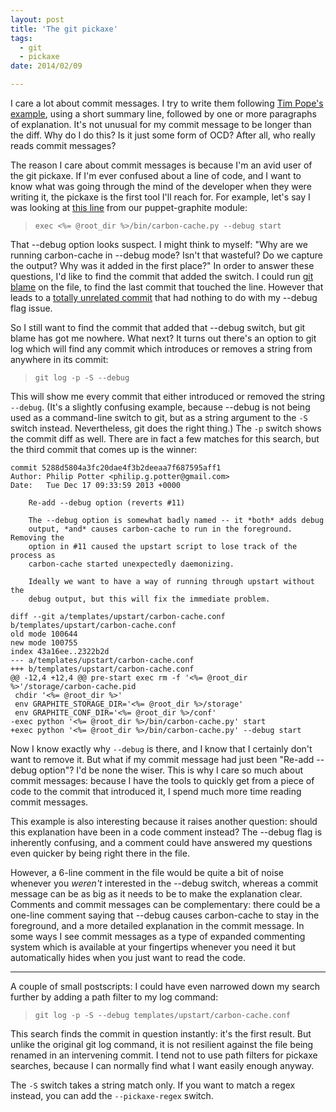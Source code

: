 ```yaml
---
layout: post
title: 'The git pickaxe'
tags:
  - git
  - pickaxe
date: 2014/02/09

---
```


I care a lot about commit messages. I try to write them following
[Tim Pope's example](http://tbaggery.com/2008/04/19/a-note-about-git-commit-messages.html),
using a short summary line, followed by one or more paragraphs of
explanation. It's not unusual for my commit message to be longer than
the diff. Why do I do this? Is it just some form of OCD? After all,
who really reads commit messages?

The reason I care about commit messages is because I'm an avid user of
the git pickaxe. If I'm ever confused about a line of code, and I want
to know what was going through the mind of the developer when they
were writing it, the pickaxe is the first tool I'll reach for. For
example, let's say I was looking at
[this line](https://github.com/gds-operations/puppet-graphite/blob/778da32e3e1e735a7aecdcfbc603477b16b9527d/templates/upstart/carbon-cache.conf#L15)
from our puppet-graphite module:

> `exec <%= @root_dir %>/bin/carbon-cache.py --debug start`

That --debug option looks suspect. I might think to myself: "Why are
we running carbon-cache in --debug mode? Isn't that wasteful? Do we
capture the output? Why was it added in the first place?" In order to
answer these questions, I'd like to find the commit that added the
switch. I could run
[git blame](https://github.com/gds-operations/puppet-graphite/blame/778da32e3e1e735a7aecdcfbc603477b16b9527d/templates/upstart/carbon-cache.conf#L15)
on the file, to find the last commit that touched the line. However
that leads to a
[totally unrelated commit](https://github.com/gds-operations/puppet-graphite/commit/778da32e3e1e735a7aecdcfbc603477b16b9527d)
that had nothing to do with my --debug flag issue.

So I still want to find the commit that added that --debug switch, but
git blame has got me nowhere. What next? It turns out there's an
option to git log which will find any commit which introduces or
removes a string from anywhere in its commit:

> `git log -p -S --debug`

This will show me every commit that either introduced or removed the
string `--debug`. (It's a slightly confusing example, because --debug
is not being used as a command-line switch to git, but as a string
argument to the `-S` switch instead. Nevertheless, git does the right
thing.) The `-p` switch shows the commit diff as well. There are in
fact a few matches for this search, but the third commit that comes up
is the winner:

    commit 5288d5804a3fc20dae4f3b2deeaa7f687595aff1
    Author: Philip Potter <philip.g.potter@gmail.com>
    Date:   Tue Dec 17 09:33:59 2013 +0000

        Re-add --debug option (reverts #11)

        The --debug option is somewhat badly named -- it *both* adds debug
        output, *and* causes carbon-cache to run in the foreground. Removing the
        option in #11 caused the upstart script to lose track of the process as
        carbon-cache started unexpectedly daemonizing.

        Ideally we want to have a way of running through upstart without the
        debug output, but this will fix the immediate problem.

    diff --git a/templates/upstart/carbon-cache.conf b/templates/upstart/carbon-cache.conf
    old mode 100644
    new mode 100755
    index 43a16ee..2322b2d
    --- a/templates/upstart/carbon-cache.conf
    +++ b/templates/upstart/carbon-cache.conf
    @@ -12,4 +12,4 @@ pre-start exec rm -f '<%= @root_dir %>'/storage/carbon-cache.pid
     chdir '<%= @root_dir %>'
     env GRAPHITE_STORAGE_DIR='<%= @root_dir %>/storage'
     env GRAPHITE_CONF_DIR='<%= @root_dir %>/conf'
    -exec python '<%= @root_dir %>/bin/carbon-cache.py' start
    +exec python '<%= @root_dir %>/bin/carbon-cache.py' --debug start

Now I know exactly why `--debug` is there, and I know that I certainly
don't want to remove it. But what if my commit message had just been
"Re-add --debug option"? I'd be none the wiser. This is why I care so
much about commit messages: because I have the tools to quickly get
from a piece of code to the commit that introduced it, I spend much
more time reading commit messages.

This example is also interesting because it raises another question:
should this explanation have been in a code comment instead?  The
--debug flag is inherently confusing, and a comment could have
answered my questions even quicker by being right there in the file.

However, a 6-line comment in the file would be quite a bit of noise
whenever you *weren't* interested in the --debug switch, whereas a
commit message can be as big as it needs to be to make the explanation
clear. Comments and commit messages can be complementary: there could
be a one-line comment saying that --debug causes carbon-cache to stay
in the foreground, and a more detailed explanation in the commit
message. In some ways I see commit messages as a type of expanded
commenting system which is available at your fingertips whenever you
need it but automatically hides when you just want to read the code.

----

A couple of small postscripts: I could have even narrowed down my
search further by adding a path filter to my log command:

> `git log -p -S --debug templates/upstart/carbon-cache.conf`

This search finds the commit in question instantly: it's the first
result. But unlike the original git log command, it is not resilient
against the file being renamed in an intervening commit. I tend not to
use path filters for pickaxe searches, because I can normally find
what I want easily enough anyway.

The `-S` switch takes a string match only. If you want to match a
regex instead, you can add the `--pickaxe-regex` switch.
